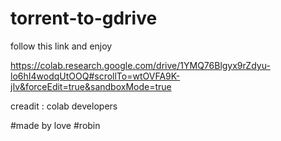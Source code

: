 # torrent-to-gdrive


follow this link 
and enjoy 


https://colab.research.google.com/drive/1YMQ76Blgyx9rZdyu-lo6hI4wodqUtOOQ#scrollTo=wtOVFA9K-jIv&forceEdit=true&sandboxMode=true



creadit : colab developers

#made by love
#robin
